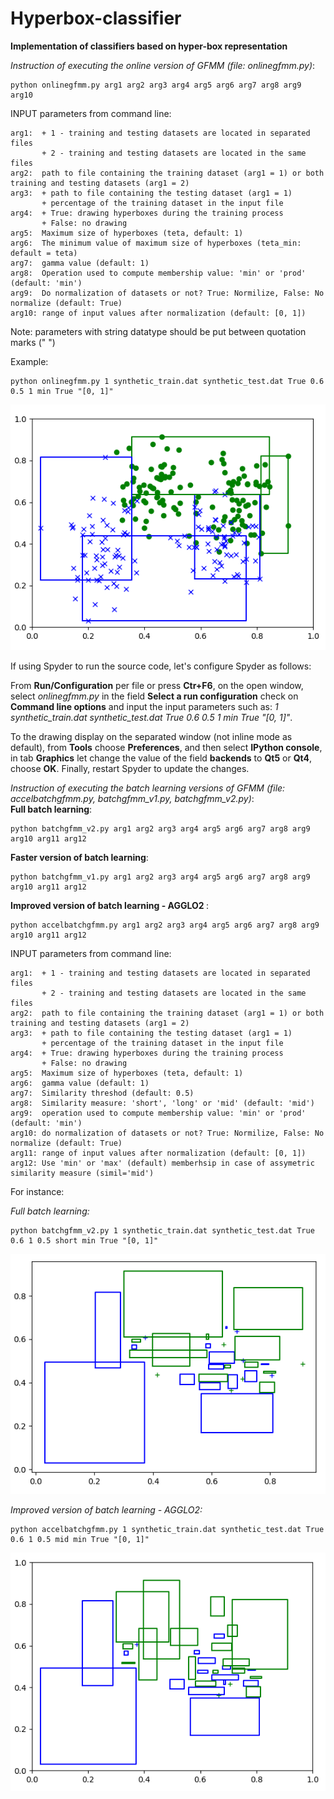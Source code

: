 # Hyperbox-classifier
<b>Implementation of classifiers based on hyper-box representation</b>

<i>Instruction of executing the online version of GFMM (file: onlinegfmm.py)</i>:

    python onlinegfmm.py arg1 arg2 arg3 arg4 arg5 arg6 arg7 arg8 arg9 arg10

INPUT parameters from command line:

    arg1:  + 1 - training and testing datasets are located in separated files
           + 2 - training and testing datasets are located in the same files
    arg2:  path to file containing the training dataset (arg1 = 1) or both training and testing datasets (arg1 = 2)
    arg3:  + path to file containing the testing dataset (arg1 = 1)
           + percentage of the training dataset in the input file
    arg4:  + True: drawing hyperboxes during the training process
           + False: no drawing
    arg5:  Maximum size of hyperboxes (teta, default: 1)
    arg6:  The minimum value of maximum size of hyperboxes (teta_min: default = teta)
    arg7:  gamma value (default: 1)
    arg8:  Operation used to compute membership value: 'min' or 'prod' (default: 'min')
    arg9:  Do normalization of datasets or not? True: Normilize, False: No normalize (default: True)
    arg10: range of input values after normalization (default: [0, 1])

Note: parameters with string datatype should be put between quotation marks (" ") </br>

Example:

    python onlinegfmm.py 1 synthetic_train.dat synthetic_test.dat True 0.6 0.5 1 min True "[0, 1]"
    
![alt text](https://github.com/thanhtung09t2/Hyperbox-classifier/blob/master/Images/Demo.PNG)
    
If using Spyder to run the source code, let's configure Spyder as follows:

From <b>Run/Configuration</b> per file or press <b>Ctr+F6</b>, on the open window, select <i>onlinegfmm.py</i> in the field <b>Select a run configuration</b> check on <b>Command line options</b> and input the input parameters such as: <i>1 synthetic_train.dat synthetic_test.dat True 0.6 0.5 1 min True "[0, 1]"</i>.

To the drawing display on the separated window (not inline mode as default), from <b>Tools</b> choose <b>Preferences</b>, and then select <b>IPython console</b>, in tab <b>Graphics</b> let change the value of the field <b>backends</b> to <b>Qt5</b> or <b>Qt4</b>, choose <b>OK</b>. Finally, restart Spyder to update the changes.

<i>Instruction of executing the batch learning versions of GFMM (file: accelbatchgfmm.py, batchgfmm_v1.py, batchgfmm_v2.py)</i>: </br>
<b> Full batch learning</b>: </br>

    python batchgfmm_v2.py arg1 arg2 arg3 arg4 arg5 arg6 arg7 arg8 arg9 arg10 arg11 arg12
    
<b> Faster version of batch learning</b>: </br>

    python batchgfmm_v1.py arg1 arg2 arg3 arg4 arg5 arg6 arg7 arg8 arg9 arg10 arg11 arg12
    
<b> Improved version of batch learning - AGGLO2 </b>: </br>

    python accelbatchgfmm.py arg1 arg2 arg3 arg4 arg5 arg6 arg7 arg8 arg9 arg10 arg11 arg12

INPUT parameters from command line: </br>

    arg1:  + 1 - training and testing datasets are located in separated files
           + 2 - training and testing datasets are located in the same files
    arg2:  path to file containing the training dataset (arg1 = 1) or both training and testing datasets (arg1 = 2)
    arg3:  + path to file containing the testing dataset (arg1 = 1)
           + percentage of the training dataset in the input file
    arg4:  + True: drawing hyperboxes during the training process
           + False: no drawing
    arg5:  Maximum size of hyperboxes (teta, default: 1)
    arg6:  gamma value (default: 1)
    arg7:  Similarity threshod (default: 0.5)
    arg8:  Similarity measure: 'short', 'long' or 'mid' (default: 'mid')
    arg9:  operation used to compute membership value: 'min' or 'prod' (default: 'min')
    arg10: do normalization of datasets or not? True: Normilize, False: No normalize (default: True)
    arg11: range of input values after normalization (default: [0, 1])   
    arg12: Use 'min' or 'max' (default) memberhsip in case of assymetric similarity measure (simil='mid')
    
For instance: </br>

<i> Full batch learning: </i>

    python batchgfmm_v2.py 1 synthetic_train.dat synthetic_test.dat True 0.6 1 0.5 short min True "[0, 1]"
    
![alt text](https://github.com/thanhtung09t2/Hyperbox-classifier/blob/master/Images/Demo-AGGLO-SM.PNG)

<i> Improved version of batch learning - AGGLO2: </i>

    python accelbatchgfmm.py 1 synthetic_train.dat synthetic_test.dat True 0.6 1 0.5 mid min True "[0, 1]"
  
![alt text](https://github.com/thanhtung09t2/Hyperbox-classifier/blob/master/Images/Demo-AGGLO-2.PNG)

    

    
